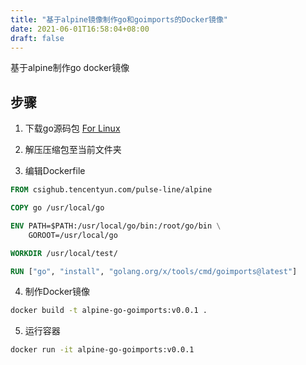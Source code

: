 ```yaml
---
title: "基于alpine镜像制作go和goimports的Docker镜像"
date: 2021-06-01T16:58:04+08:00
draft: false
---
```


基于alpine制作go docker镜像

<!--more-->

## 步骤

1. 下载go源码包
[For Linux](https://golang.org/doc/install?download=go1.16.4.linux-amd64.tar.gz)

2. 解压压缩包至当前文件夹

3. 编辑Dockerfile
```Dockerfile
FROM csighub.tencentyun.com/pulse-line/alpine

COPY go /usr/local/go

ENV PATH=$PATH:/usr/local/go/bin:/root/go/bin \
	GOROOT=/usr/local/go

WORKDIR /usr/local/test/

RUN ["go", "install", "golang.org/x/tools/cmd/goimports@latest"]
```

4. 制作Docker镜像
```bash
docker build -t alpine-go-goimports:v0.0.1 .
```

5. 运行容器
```bash
docker run -it alpine-go-goimports:v0.0.1
```
